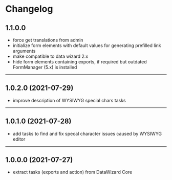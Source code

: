# Changelog

## 1.1.0.0

- force get translations from admin
- initialize form elements with default values for generating prefilled link arguments
- make compatible to data wizard 2.x
- hide form elements containing exports, if required but outdated FormManager (5.x) is installed

---

## 1.0.2.0 (2021-07-29)

- improve description of WYSIWYG special chars tasks

---

## 1.0.1.0 (2021-07-28)

- add tasks to find and fix specal character issues caused by WYSIWYG editor

---

## 1.0.0.0 (2021-07-27)

- extract tasks (exports and action) from DataWizard Core